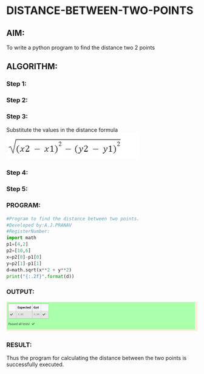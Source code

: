 # DISTANCE-BETWEEN-TWO-POINTS

## AIM:
To write a python program to find the distance two 2 points
## ALGORITHM:
### Step 1: 
### Step 2: 
### Step 3: 
Substitute the values in the distance formula  ![formula](./formula1.png)
### Step 4: 
### Step 5: 
### PROGRAM:
```python
#Program to find the distance between two points.
#Developed by:A.J.PRANAV
#RegisterNumber:
import math
p1=[4,2]
p2=[10,6]
x=p2[0]-p1[0]
y=p2[1]-p1[1]
d=math.sqrt(x**2 + y**2)
print("{:.2f}".format(d))
```

### OUTPUT:
![label](distbtw2pts.png)
### RESULT:
Thus the program for calculating the distance between the two points is successfully executed.
